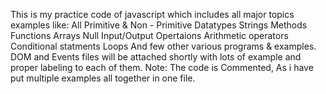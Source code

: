 This is my practice code of javascript which includes all major topics examples like: 
All Primitive & Non - Primitive Datatypes 
Strings
Methods 
Functions 
Arrays
Null
Input/Output Opertaions 
Arithmetic operators 
Conditional statments 
Loops
And few other various programs & examples.
DOM and Events files will be attached shortly with lots of example and proper labeling to each of them. 
Note: The code is Commented, As i have put multiple examples all together in one file.
